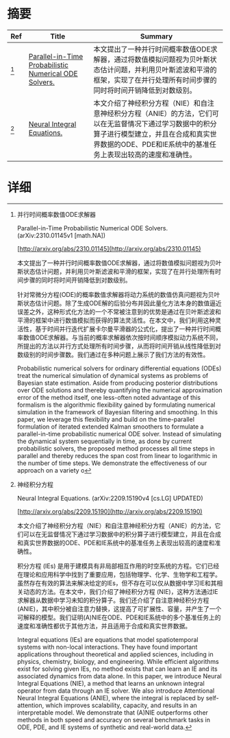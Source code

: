 # 摘要

| Ref | Title | Summary |
| --- | --- | --- |
| [^1] | [Parallel-in-Time Probabilistic Numerical ODE Solvers.](http://arxiv.org/abs/2310.01145) | 本文提出了一种并行时间概率数值ODE求解器，通过将数值模拟问题视为贝叶斯状态估计问题，并利用贝叶斯滤波和平滑的框架，实现了在并行处理所有时间步骤的同时将时间开销降低到对数级别。 |
| [^2] | [Neural Integral Equations.](http://arxiv.org/abs/2209.15190) | 本文介绍了神经积分方程（NIE）和自注意神经积分方程（ANIE）的方法，它们可以在无监督情况下通过学习数据中的积分算子进行模型建立，并且在合成和真实世界数据的ODE、PDE和IE系统中的基准任务上表现出较高的速度和准确性。 |

# 详细

[^1]: 并行时间概率数值ODE求解器

    Parallel-in-Time Probabilistic Numerical ODE Solvers. (arXiv:2310.01145v1 [math.NA])

    [http://arxiv.org/abs/2310.01145](http://arxiv.org/abs/2310.01145)

    本文提出了一种并行时间概率数值ODE求解器，通过将数值模拟问题视为贝叶斯状态估计问题，并利用贝叶斯滤波和平滑的框架，实现了在并行处理所有时间步骤的同时将时间开销降低到对数级别。

    

    针对常微分方程(ODE)的概率数值求解器将动力系统的数值仿真问题视为贝叶斯状态估计问题。除了生成ODE解的后验分布并因此量化方法本身的数值逼近误差之外，这种形式化方法的一个不常被注意到的优势是通过在贝叶斯滤波和平滑的框架中进行数值模拟而获得的算法灵活性。在本文中，我们利用这种灵活性，基于时间并行迭代扩展卡尔曼平滑器的公式化，提出了一种并行时间概率数值ODE求解器。与当前的概率求解器依次按时间顺序模拟动力系统不同，所提出的方法以并行方式处理所有时间步骤，从而将时间开销从线性降低到对数级别的时间步骤数。我们通过在多种问题上展示了我们方法的有效性。

    Probabilistic numerical solvers for ordinary differential equations (ODEs) treat the numerical simulation of dynamical systems as problems of Bayesian state estimation. Aside from producing posterior distributions over ODE solutions and thereby quantifying the numerical approximation error of the method itself, one less-often noted advantage of this formalism is the algorithmic flexibility gained by formulating numerical simulation in the framework of Bayesian filtering and smoothing. In this paper, we leverage this flexibility and build on the time-parallel formulation of iterated extended Kalman smoothers to formulate a parallel-in-time probabilistic numerical ODE solver. Instead of simulating the dynamical system sequentially in time, as done by current probabilistic solvers, the proposed method processes all time steps in parallel and thereby reduces the span cost from linear to logarithmic in the number of time steps. We demonstrate the effectiveness of our approach on a variety o
    
[^2]: 神经积分方程

    Neural Integral Equations. (arXiv:2209.15190v4 [cs.LG] UPDATED)

    [http://arxiv.org/abs/2209.15190](http://arxiv.org/abs/2209.15190)

    本文介绍了神经积分方程（NIE）和自注意神经积分方程（ANIE）的方法，它们可以在无监督情况下通过学习数据中的积分算子进行模型建立，并且在合成和真实世界数据的ODE、PDE和IE系统中的基准任务上表现出较高的速度和准确性。

    

    积分方程 (IEs) 是用于建模具有非局部相互作用的时空系统的方程。它们已经在理论和应用科学中找到了重要应用，包括物理学、化学、生物学和工程学。虽然存在有效的算法来解决给定的IEs，但不存在可以仅从数据中学习IE和其相关动态的方法。在本文中，我们介绍了神经积分方程 (NIE)，这种方法通过IE求解器从数据中学习未知的积分算子。我们还介绍了自注意神经积分方程 (ANIE)，其中积分被自注意力替换，这提高了可扩展性、容量，并产生了一个可解释的模型。我们证明(A)NIE在ODE、PDE和IE系统中的多个基准任务上的速度和准确性都优于其他方法，并且适用于合成和真实世界数据。

    Integral equations (IEs) are equations that model spatiotemporal systems with non-local interactions. They have found important applications throughout theoretical and applied sciences, including in physics, chemistry, biology, and engineering. While efficient algorithms exist for solving given IEs, no method exists that can learn an IE and its associated dynamics from data alone. In this paper, we introduce Neural Integral Equations (NIE), a method that learns an unknown integral operator from data through an IE solver. We also introduce Attentional Neural Integral Equations (ANIE), where the integral is replaced by self-attention, which improves scalability, capacity, and results in an interpretable model. We demonstrate that (A)NIE outperforms other methods in both speed and accuracy on several benchmark tasks in ODE, PDE, and IE systems of synthetic and real-world data.
    

